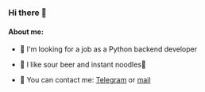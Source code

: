 ### Hi there 👋

#### About me:

- 👀 I'm looking for a job as a Python backend developer

- 🍺 I like sour beer and instant noodles🍜

- 📲 You can contact me: [Telegram](https://t.me/gandranna) or
                        [mail](mailto:praskovia.gandrabura@ya.ru)
